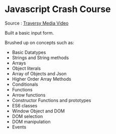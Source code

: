 # Javascript Crash Course

Source :
<a href="https://youtu.be/hdI2bqOjy3c" target="_blank">Traversy Media Video</a>

Built a basic input form.  

Brushed up on concepts such as:
* Basic Datatypes
* Strings and String methods
* Arrays
* Object literals 
* Array of Objects and Json
* Higher Order Array Methods
* Conditionals
* Functions
* Arrow functions
* Constructor Functions and prototypes
* ES6 classes
* Window Object and DOM
* DOM selection
* DOM manipulation
* Events
